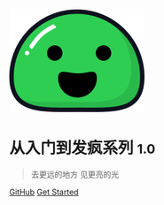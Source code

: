 <!-- _coverpage.md -->
![logo](icon.svg)

# 从入门到发疯系列 <small>1.0</small>

> 去更远的地方 见更亮的光

[GitHub](https://github.com/heart1016/docs.git)
[Get Started](#计划)